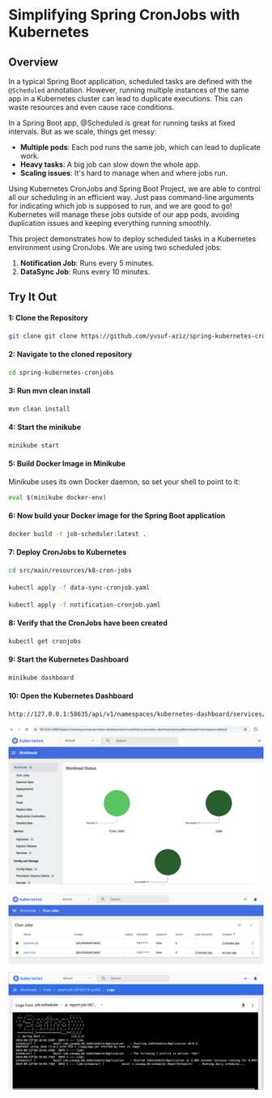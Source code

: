 #  Simplifying Spring CronJobs with Kubernetes

## Overview

In a typical Spring Boot application, scheduled tasks are defined with the `@Scheduled` annotation. However, running multiple instances of the same app in a Kubernetes cluster can lead to duplicate executions. This can waste resources and even cause race conditions. 

In a Spring Boot app, @Scheduled is great for running tasks at fixed intervals. But as we scale, things get messy:
- **Multiple pods**: Each pod runs the same job, which can lead to duplicate work.
- **Heavy tasks**: A big job can slow down the whole app.
- **Scaling issues**: It's hard to manage when and where jobs run.

Using Kubernetes CronJobs and Spring Boot Project, we are able to control all our scheduling in an efficient way. Just pass command-line arguments for indicating which job is supposed to run, and we are good to go! Kubernetes will manage these jobs outside of our app pods, avoiding duplication issues and keeping everything running smoothly.

This project demonstrates how to deploy scheduled tasks in a Kubernetes environment using CronJobs. We are using two scheduled jobs:
1. **Notification Job**: Runs every 5 minutes.
2. **DataSync Job**: Runs every 10 minutes.

## Try It Out

#### 1: Clone the Repository
```bash
git clone git clone https://github.com/yusuf-aziz/spring-kubernetes-cronjobs.git
```

#### 2: Navigate to the cloned repository
```bash
cd spring-kubernetes-cronjobs
```

#### 3: Run mvn clean install
```bash
mvn clean install
```

#### 4: Start the minikube
```bash
minikube start
```

#### 5: Build Docker Image in Minikube
Minikube uses its own Docker daemon, so set your shell to point to it:

```bash
eval $(minikube docker-env)
```

#### 6: Now build your Docker image for the Spring Boot application
```bash
docker build -t job-scheduler:latest .
```

#### 7: Deploy CronJobs to Kubernetes
```bash
cd src/main/resources/k8-cron-jobs

kubectl apply -f data-sync-cronjob.yaml

kubectl apply -f notification-cronjob.yaml
```

#### 8: Verify that the CronJobs have been created
```bash
kubectl get cronjobs

```

#### 9: Start the Kubernetes Dashboard
```bash
minikube dashboard

```

#### 10: Open the Kubernetes Dashboard
```bash
http://127.0.0.1:58635/api/v1/namespaces/kubernetes-dashboard/services/http:kubernetes-dashboard:/proxy/

```

![Kubernetes-Dashboard](https://github.com/yusuf-aziz/spring-kubernetes-cronjobs/blob/main/Kubernetes_Dashboard.png?raw=true)


![Kubernetes-Cronjobs](https://github.com/yusuf-aziz/spring-kubernetes-cronjobs/blob/main/Kubernetes_Cronjobs.png?raw=true)


![Kubernetes-Cronjobs-Logs](https://github.com/yusuf-aziz/spring-kubernetes-cronjobs/blob/main/Kubernetes_Cronjobs_logs.png?raw=true)
